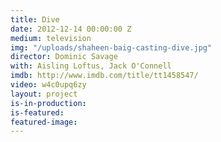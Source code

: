 ```yaml
---
title: Dive
date: 2012-12-14 00:00:00 Z
medium: television
img: "/uploads/shaheen-baig-casting-dive.jpg"
director: Dominic Savage
with: Aisling Loftus, Jack O'Connell
imdb: http://www.imdb.com/title/tt1458547/
video: w4c0upq6zy
layout: project
is-in-production: 
is-featured: 
featured-image: 
---
```


